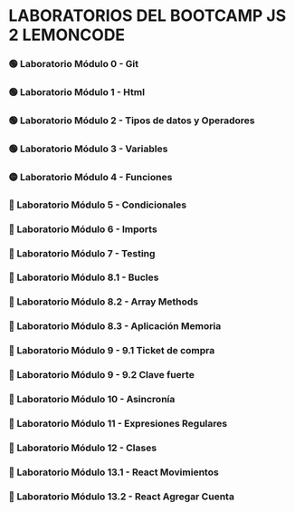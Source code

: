# LABORATORIOS DEL BOOTCAMP JS 2 LEMONCODE

### 🟢 Laboratorio Módulo 0 - Git 
### 🟢 Laboratorio Módulo 1 - Html
### 🟢 Laboratorio Módulo 2 - Tipos de datos y Operadores 
### 🟢 Laboratorio Módulo 3 - Variables 
### 🟡 Laboratorio Módulo 4 - Funciones
### 🔴 Laboratorio Módulo 5 - Condicionales
### 🔴 Laboratorio Módulo 6 - Imports				
### 🔴 Laboratorio Módulo 7 - Testing				
### 🔴 Laboratorio Módulo 8.1 - Bucles				
### 🔴 Laboratorio Módulo 8.2 - Array Methods				
### 🔴 Laboratorio Módulo 8.3 - Aplicación Memoria				
### 🔴 Laboratorio Módulo 9 - 9.1 Ticket de compra				
### 🔴 Laboratorio Módulo 9 - 9.2 Clave fuerte				
### 🔴 Laboratorio Módulo 10 - Asincronía			
### 🔴 Laboratorio Módulo 11 - Expresiones Regulares				
### 🔴 Laboratorio Módulo 12 - Clases			
### 🔴 Laboratorio Módulo 13.1 - React Movimientos				
### 🔴 Laboratorio Módulo 13.2 - React Agregar Cuenta	
